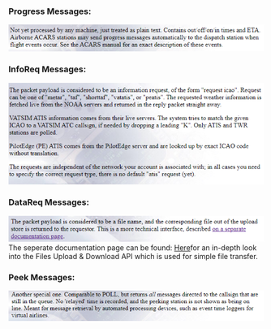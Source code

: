 
### Progress Messages:

![chrome_8LkwvykobA](img/chrome_8LkwvykobA.png)

### InfoReq Messages:

![chrome_mWUEQZYOUm](img/chrome_mWUEQZYOUm.png)

### DataReq Messages:

![chrome_Cq5E2xuEKx](img/chrome_Cq5E2xuEKx.png)
The seperate documentation page can be found: [Here](https://www.hoppie.nl/acars/system/files.html)for an in-depth look into the Files Upload & Download API which is used for simple file transfer.


### Peek Messages:

![chrome_mkpNpS7rM2](img/chrome_mkpNpS7rM2.png)

